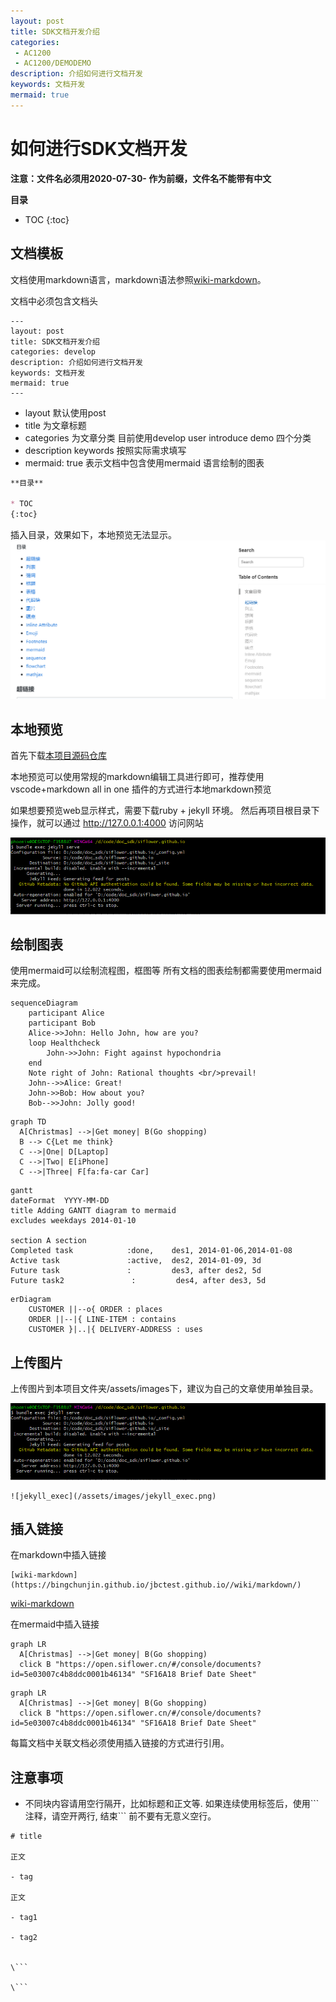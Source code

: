 ```yaml
---
layout: post
title: SDK文档开发介绍
categories:
 - AC1200
 - AC1200/DEMODEMO
description: 介绍如何进行文档开发
keywords: 文档开发
mermaid: true
---
```


# 如何进行SDK文档开发



**注意：文件名必须用2020-07-30- 作为前缀，文件名不能带有中文**


**目录**

* TOC
{:toc}


## 文档模板

文档使用markdown语言，markdown语法参照[wiki-markdown](https://bingchunjin.github.io/jbctest.github.io//wiki/markdown/)。

文档中必须包含文档头

```
---
layout: post
title: SDK文档开发介绍
categories: develop
description: 介绍如何进行文档开发
keywords: 文档开发
mermaid: true
---
```
- layout 默认使用post
- title 为文章标题
- categories 为文章分类 目前使用develop user introduce demo 四个分类
- description keywords 按照实际需求填写
- mermaid: true 表示文档中包含使用mermaid 语言绘制的图表

```markdown
**目录**

* TOC
{:toc}
```
插入目录，效果如下，本地预览无法显示。
![TOC示意图](/assets/images/demo_toc.png)

## 本地预览

首先下载[本项目源码仓库](https://github.com/Siflower/jbctest.github.io)

本地预览可以使用常规的markdown编辑工具进行即可，推荐使用vscode+markdown all in one 插件的方式进行本地markdown预览

如果想要预览web显示样式，需要下载ruby + jekyll 环境。
然后再项目根目录下操作，就可以通过 http://127.0.0.1:4000 访问网站

![jekyll_exec](/assets/images/jekyll_exec.png)

## 绘制图表
使用mermaid可以绘制流程图，框图等
所有文档的图表绘制都需要使用mermaid来完成。
```mermaid
sequenceDiagram
    participant Alice
    participant Bob
    Alice->>John: Hello John, how are you?
    loop Healthcheck
        John->>John: Fight against hypochondria
    end
    Note right of John: Rational thoughts <br/>prevail!
    John-->>Alice: Great!
    John->>Bob: How about you?
    Bob-->>John: Jolly good!
```

```mermaid
graph TD
  A[Christmas] -->|Get money| B(Go shopping)
  B --> C{Let me think}
  C -->|One| D[Laptop]
  C -->|Two| E[iPhone]
  C -->|Three| F[fa:fa-car Car]
```

```mermaid
gantt
dateFormat  YYYY-MM-DD
title Adding GANTT diagram to mermaid
excludes weekdays 2014-01-10

section A section
Completed task            :done,    des1, 2014-01-06,2014-01-08
Active task               :active,  des2, 2014-01-09, 3d
Future task               :         des3, after des2, 5d
Future task2               :         des4, after des3, 5d
```

```mermaid
erDiagram
    CUSTOMER ||--o{ ORDER : places
    ORDER ||--|{ LINE-ITEM : contains
    CUSTOMER }|..|{ DELIVERY-ADDRESS : uses
```

## 上传图片
上传图片到本项目文件夹/assets/images下，建议为自己的文章使用单独目录。

![jekyll_exec](/assets/images/jekyll_exec.png)
```
![jekyll_exec](/assets/images/jekyll_exec.png)
```

## 插入链接

在markdown中插入链接

```
[wiki-markdown](https://bingchunjin.github.io/jbctest.github.io//wiki/markdown/)
```

[wiki-markdown](https://bingchunjin.github.io/jbctest.github.io//wiki/markdown/)

在mermaid中插入链接
```mermaid
graph LR
  A[Christmas] -->|Get money| B(Go shopping)
  click B "https://open.siflower.cn/#/console/documents?id=5e03007c4b8ddc0001b46134" "SF16A18 Brief Date Sheet"
```

```
graph LR
  A[Christmas] -->|Get money| B(Go shopping)
  click B "https://open.siflower.cn/#/console/documents?id=5e03007c4b8ddc0001b46134" "SF16A18 Brief Date Sheet"
```
每篇文档中关联文档必须使用插入链接的方式进行引用。

## 注意事项

- 不同块内容请用空行隔开，比如标题和正文等. 如果连续使用标签后，使用\``` 注释，请空开两行,  结束\``` 前不要有无意义空行。

```
# title

正文

- tag

正文

- tag1

- tag2


\```

\```
```